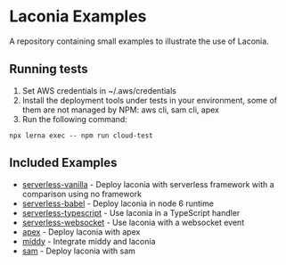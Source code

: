 # Laconia Examples

A repository containing small examples to illustrate the use of Laconia.

## Running tests

1. Set AWS credentials in ~/.aws/credentials
2. Install the deployment tools under tests in your environment, some of them are not managed by NPM: aws cli, sam cli, apex
3. Run the following command:

```
npx lerna exec -- npm run cloud-test
```

## Included Examples

- [serverless-vanilla](examples/serverless-vanilla) - Deploy laconia with serverless framework with a comparison using no framework
- [serverless-babel](examples/serverless-babel) - Deploy laconia in node 6 runtime
- [serverless-typescript](examples/serverless-typescript) - Use laconia in a TypeScript handler
- [serverless-websocket](examples/serverless-websocket) - Use laconia with a websocket event
- [apex](examples/apex) - Deploy laconia with apex
- [middy](examples/middy) - Integrate middy and laconia
- [sam](examples/middy) - Deploy laconia with sam
